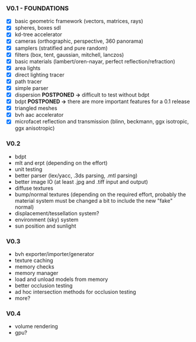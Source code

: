 ### V0.1 - FOUNDATIONS ###
- [x] basic geometric framework (vectors, matrices, rays)
- [x] spheres, boxes sdl
- [x] kd-tree accelerator
- [x] cameras (orthographic, perspective, 360 panorama)
- [x] samplers (stratified and pure random)
- [x] filters (box, tent, gaussian, mitchell, lanczos)
- [x] basic materials (lambert/oren-nayar, perfect reflection/refraction)
- [x] area lights
- [x] direct lighting tracer
- [x] path tracer
- [x] simple parser
- [x] dispersion **POSTPONED ->** difficult to test without bdpt
- [x] bdpt **POSTPONED ->** there are more important features for a 0.1 release
- [x] triangled meshes
- [x] bvh aac accelerator
- [x] microfacet reflection and transmission (blinn, beckmann, ggx isotropic, ggx anisotropic)

### V0.2 ###
- bdpt
- mlt and erpt (depending on the effort)
- unit testing
- better parser (lex/yacc, .3ds parsing, .mtl parsing)
- better image IO (at least .jpg and .tiff input and output)
- diffuse textures
- bump/normal textures (depending on the required effort, probably the material system must be changed a bit to include the new "fake" normal)
- displacement/tessellation system?
- environment (sky) system
- sun position and sunlight

### V0.3 ###
- bvh exporter/importer/generator
- texture caching
- memory checks
- memory manager
- load and unload models from memory
- better occlusion testing
- ad hoc intersection methods for occlusion testing
- more?

### V0.4 ###
- volume rendering
- gpu?
